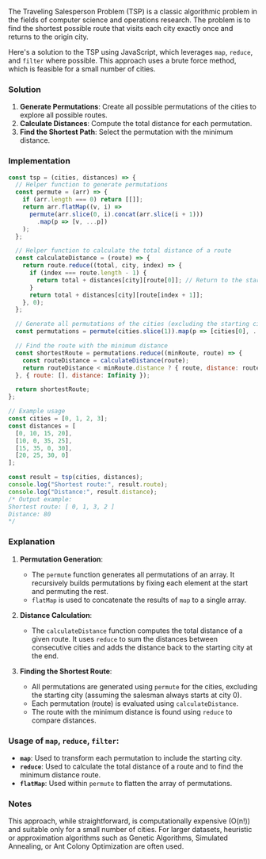 The Traveling Salesperson Problem (TSP) is a classic algorithmic problem in the fields of computer science and operations research. The problem is to find the shortest possible route that visits each city exactly once and returns to the origin city.

Here's a solution to the TSP using JavaScript, which leverages `map`, `reduce`, and `filter` where possible. This approach uses a brute force method, which is feasible for a small number of cities.

### Solution

1. **Generate Permutations**: Create all possible permutations of the cities to explore all possible routes.
2. **Calculate Distances**: Compute the total distance for each permutation.
3. **Find the Shortest Path**: Select the permutation with the minimum distance.

### Implementation

```javascript
const tsp = (cities, distances) => {
  // Helper function to generate permutations
  const permute = (arr) => {
    if (arr.length === 0) return [[]];
    return arr.flatMap((v, i) => 
      permute(arr.slice(0, i).concat(arr.slice(i + 1)))
        .map(p => [v, ...p])
    );
  };

  // Helper function to calculate the total distance of a route
  const calculateDistance = (route) => {
    return route.reduce((total, city, index) => {
      if (index === route.length - 1) {
        return total + distances[city][route[0]]; // Return to the start
      }
      return total + distances[city][route[index + 1]];
    }, 0);
  };

  // Generate all permutations of the cities (excluding the starting city)
  const permutations = permute(cities.slice(1)).map(p => [cities[0], ...p]);

  // Find the route with the minimum distance
  const shortestRoute = permutations.reduce((minRoute, route) => {
    const routeDistance = calculateDistance(route);
    return routeDistance < minRoute.distance ? { route, distance: routeDistance } : minRoute;
  }, { route: [], distance: Infinity });

  return shortestRoute;
};

// Example usage
const cities = [0, 1, 2, 3];
const distances = [
  [0, 10, 15, 20],
  [10, 0, 35, 25],
  [15, 35, 0, 30],
  [20, 25, 30, 0]
];

const result = tsp(cities, distances);
console.log("Shortest route:", result.route);
console.log("Distance:", result.distance);
/* Output example:
Shortest route: [ 0, 1, 3, 2 ]
Distance: 80
*/
```

### Explanation

1. **Permutation Generation**:
   - The `permute` function generates all permutations of an array. It recursively builds permutations by fixing each element at the start and permuting the rest.
   - `flatMap` is used to concatenate the results of `map` to a single array.

2. **Distance Calculation**:
   - The `calculateDistance` function computes the total distance of a given route. It uses `reduce` to sum the distances between consecutive cities and adds the distance back to the starting city at the end.

3. **Finding the Shortest Route**:
   - All permutations are generated using `permute` for the cities, excluding the starting city (assuming the salesman always starts at city 0).
   - Each permutation (route) is evaluated using `calculateDistance`.
   - The route with the minimum distance is found using `reduce` to compare distances.

### Usage of `map`, `reduce`, `filter`:

- **`map`**: Used to transform each permutation to include the starting city.
- **`reduce`**: Used to calculate the total distance of a route and to find the minimum distance route.
- **`flatMap`**: Used within `permute` to flatten the array of permutations.

### Notes
This approach, while straightforward, is computationally expensive (O(n!)) and suitable only for a small number of cities. For larger datasets, heuristic or approximation algorithms such as Genetic Algorithms, Simulated Annealing, or Ant Colony Optimization are often used.
